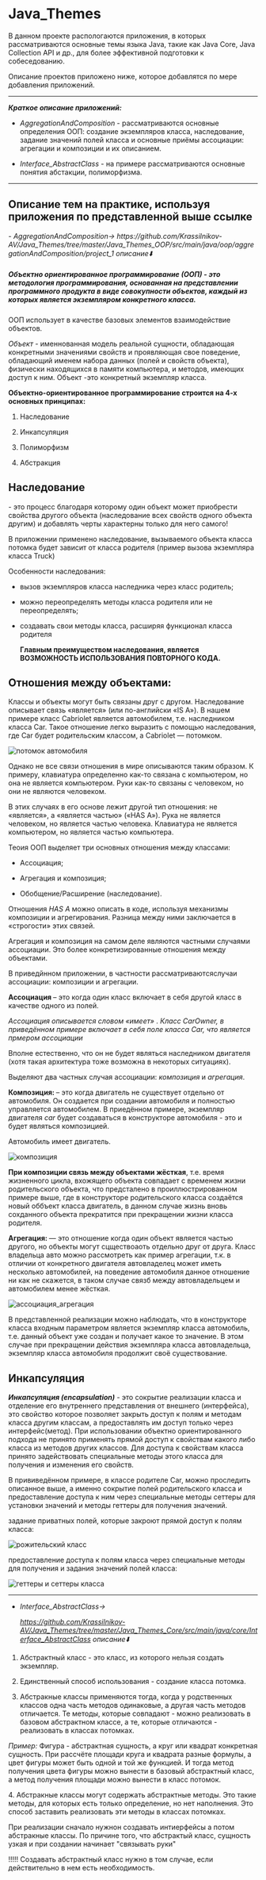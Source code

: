# <h1>Java_Themes</h1></p>
В данном проекте распологаются приложения, в которых рассматриваются основные темы языка Java, такие как Java Core, Java Collection API и др., для более эффективной подготовки к собеседованию.</p> Описание проектов приложено ниже, которое добавлятся по мере добавления приложений.</p>
 _ _ _ _
_**Краткое описание приложений:**_</p>

- _AggregationAndComposition_ - рассматриваются основные определения ООП: создание экземпляров класса, наследование, задание значений полей класса и основные приёмы ассоциации: агрегации и композиции и их описанием.</p>
- _Interface_AbstractClass_ - на примере рассматриваются основные понятия абстакции, полиморфизма. </p>
_ _ _ _
  <h2>Описание тем на практике, используя приложения по представленной выше ссылке</h2></p>
 - <em>AggregationAndComposition-> https://github.com/Krassilnikov-AV/Java_Themes/tree/master/Java_Themes_OOP/src/main/java/oop/aggregationAndComposition/project_1 описание⬇️</em> </p>
 
<h5>Объектно ориентированное программирование (ООП) - это методология программирования, основанная на представлении программного
продукта в виде совокупности объектов, каждый из которых является экземпляром
конкретного класса.</h5> ООП использует в качестве базовых элементов взаимодействие объектов.</p>
<em> Объект </em>- именнованная модель реальной сущности, обладающая конкретными значениями свойств и проявляющая свое поведение, обладающий именем набора данных (полей и свойств объекта), физически находящихся в памяти компьютера, и методов, имеющих доступ к ним. Объект -это конкретный экземпляр класса.</p>

<strong>Объектно-ориентированное программирование строится на 4-х основных принципах:</strong></p>
1. Наследование</p>
2. Инкапсуляция</p>
3. Полиморфизм</p>
4. Абстракция</p>
<h2><strong>Наследование</strong></h2> -  это процесс благодаря которому один объект может приобрести свойства другого объекта (наследование всех свойств одного объекта другим) и добавлять черты характерны только для него самого!</p>

 В приложении применено наследование, вызываемого объекта класса потомка будет зависит от класса родителя (пример вызова экземпляра класса Truck) </p>
 Особенности наследования:</p>
  - вызов экземпляров класса наследника через класс родитель;</p>
  - можно переопределять методы класса родителя или не переопределять;</p>
  - создавать свои методы класса, расширяя функционал класса родителя</p>
<strong>Главным преимуществом наследования, является ВОЗМОЖНОСТЬ ИСПОЛЬЗОВАНИЯ ПОВТОРНОГО КОДА. </strong>  </p>
<h2>Отношения между объектами:</h2></p>
Классы и объекты могут быть связаны друг с другом. Наследование описывает связь «является» (или по-английски «IS A»). В нашем примере класс Cabriolet является автомобилем, т.е. наследником класса Car. Такое отношение легко выразить с помощью наследования, где Car будет родительским классом, а Cabriolet — потомком.</p>

![потомок автомобиля](https://user-images.githubusercontent.com/61631173/127644064-d7653122-db54-4a50-aaaa-3cd70226f2de.JPG)</p>

Однако не все связи отношения в мире описываются таким образом. К примеру, клавиатура определенно как-то связана с компьютером, но она не является компьютером. Руки как-то связаны с человеком, но они не являются человеком.</p>
В этих случаях в его основе лежит другой тип отношения: не «является», а «является частью» («HAS A»). Рука не является человеком, но является частью человека. Клавиатура не является компьютером, но является частью компьютера.</p>

Теоия ООП выделяет три основных отношения между классами:</p>
- Ассоциация;</p>
- Агрегация и композиция;</p>
- Обобщение/Расширение (наследование).</p>

Отношения _HAS A_ можно описать в коде, используя механизмы композиции и агрегирования. Разница между ними заключается в «строгости» этих связей.</p>
Агрегация и композиция на самом деле являются частными случаями ассоциации. Это более конкретизированные отношения между объектами.</p>
В приведйнном приложении, в частности рассматриваютсяслучаи ассоциации: композиции и агрегации. </p>
<strong> Ассоциация </strong> – это когда один класс включает в себя другой класс в качестве одного из полей. </p>
 <em> Ассоциация описывается словом «имеет» </em>. <em> Класс CarOwner, в приведённом примере включает в себя поле класса Car, что является прмером ассоциации </em> </p>
 Вполне естественно, что он не будет являться наследником двигателя (хотя такая архитектура тоже возможна в некоторых ситуациях). <p>
 Выделяют два частных случая ассоциации: <em>композиция</em> и <em>агрегация</em>. <p>
 <strong> Композиция: </strong> – это когда двигатель не существует отдельно от автомобиля. Он создается при создании автомобиля и полностью управляется автомобилем. </em>
  В приедённом примере, экземпляр двигателя <em> car </em> будет создаваться в конструкторе автомобиля - это и будет являться композицией. </p>
  Автомобиль имеет двигатель.</p>
 ![композиция](https://user-images.githubusercontent.com/61631173/127641647-d661e103-8498-44e9-ad53-a171ffb8b3ef.JPG)</p>
  <strong> При композиции связь между объектами жёсткая</strong>, т.е. время жизненного цикла, вхожящего объекта совпадает с временем жизни родительского объекта, что предсталено в проиллюстрированном примере выше, где в конструкторе родительского класса создаётся новый оббъект класса двигатель, в данном случае жизнь вновь сохданного объекта прекратится при прекращении жизни класса родителя.</p>
  
 <strong> Агрегация: </strong>   — это отношение когда один объект является частью другого, но объекты могут сцществоаоть отдельно друг от друга.
 Класс владельца авто можно рассмотреть как пример агрегации, т.к. в отличии от конкретного двигателя автовладелец может иметь несколько автомобилей, на поведение автомобиля данное отношение ни как не скажется, в таком случае связб между автовладельцем и автомобилем менее жёсткая.</p>
 
![ассоциация_агрегация](https://user-images.githubusercontent.com/61631173/127651933-b2ceed79-2b97-4cb4-bb61-f393437c9286.JPG)</p>

В представленной реализации можно наблюдать, что в конструкторе класса входным параметром является экземпляр класса автомобиль, т.е. данный объект уже создан и получает какое то значение. В этом случае при прекращении действия экземпляра класса автовладельца, экземпляр класса автомобиля продолжит своё существование.</p>

<h2><strong>Инкапсуляция</strong></h2>

<em><strong> Инкапсуляция (encapsulation)</strong></em> - это сокрытие реализации класса и отделение его внутреннего представления от внешнего (интерфейса), это свойство которое позволяет закрыть доступ к полям и методам класса другим классам, а предоставлять им доступ только через интерфейс(метод). При использовании объектно ориентированного подхода не принято применять прямой доступ к свойствам какого либо класса из методов других классов. Для доступа к свойствам класса принято задействовать специальные методы этого класса для получения и изменения его свойств.</p>
 В прививедённом примере, в классе родителе Car, можно проследить описанное выше, а именно сокрытие полей родительского класса и предоставление доступа к ним через специальные методы сеттеры для установки значений и методы геттеры для получения значений. </p>
 задание приватных полей, которые закроют прямой доступ к полям класса:</p>
 ![рожительский класс](https://user-images.githubusercontent.com/61631173/128559369-8a7565ca-7f24-47fe-83ec-c8f5db6acbbb.JPG)</p>
 предоставление доступа к полям класса через специальные методы для получения и задания значений полей класса: </p>
![геттеры и сеттеры класса](https://user-images.githubusercontent.com/61631173/128559388-295b468b-9fc5-40f7-a4b3-9243f668cab1.JPG)</p>

_ _ _ _ 

- <em>Interface_AbstractClass-> </p> https://github.com/Krassilnikov-AV/Java_Themes/tree/master/Java_Themes_Core/src/main/java/core/Interface_AbstractClass описание⬇️</em> </p>
1. Абстрактный класс - это класс, из которого нельзя создать экземпляр.</p>
2. Единственный способ использования - создание класса потомка.</p>
3. Абстракные классы применяются тогда, когда у родственных классов одна часть методов одинаковые, а другая часть методов отличается. Те методы, которые совпадают - можно реализовать в базовом абстрактном классе, а те, которые отличаются - реализовать в классах потомках. </p>

<em>Пример:</em>
  Фигура - абстрактная сущность, а круг или квадрат конкретная сущность. При рассчёте площади круга и квадрата разные формулы, а цвет фигуры может быть одной и той же функцией. И тогда метод получения цвета фигуры можно вынести в базовый абстрактный класс, а метод получения площади можно вынести в класс потомок.</p>
 4. Абстракные классы могут содержать абстрактные методы. Это такие методы, для которых есть только определение, но нет наполнения. Это способ заставить реализовать эти методы в классах потомках.  </p>
  При реализации сначало нужнон создавать интиерфейсы а потом абстракные классы.
  По причине того, что абстрактый класс, сущность узкая и при создании начинает "связывать руки"</p>
  !!!!! Создавать абстрактный класс нужно в том случае, если действительно в нем есть необходимость.
